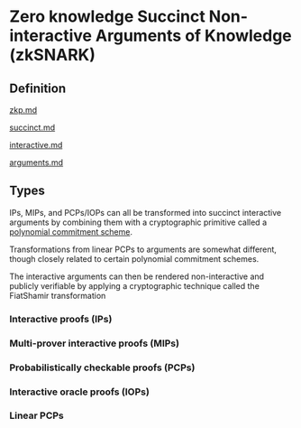 # Zero knowledge Succinct Non-interactive Arguments of Knowledge (zkSNARK)

## Definition

[zkp.md](zkp.md)

[succinct.md](succinct.md)

[interactive.md](interactive.md)

[arguments.md](arguments.md)

## Types

IPs, MIPs, and PCPs/IOPs can all be transformed into succinct interactive arguments by combining them with a cryptographic primitive called a [polynomial commitment scheme](polynomial-commitment/000_polynomial_commitment.md). 

Transformations from linear PCPs to arguments are somewhat different, though closely related to certain polynomial commitment schemes.

The interactive arguments can then be rendered non-interactive and publicly verifiable by applying a cryptographic technique called the FiatShamir transformation

### Interactive proofs (IPs)

### Multi-prover interactive proofs (MIPs)

### Probabilistically checkable proofs (PCPs)

### Interactive oracle proofs (IOPs)

### Linear PCPs
